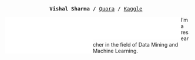 <p><pre align="center">
<strong>Vishal Sharma /</strong> <a href="https://www.quora.com/profile/Vishal-Sharma-154">Quora</a> / <a href="https://www.kaggle.com/vishal1310">Kaggle</a> </pre></p>

<a href="https://metrics.lecoq.io/about/vishalshar"><img src="metrics-base.svg" align="left" width="47.5%"></img></a>
<a href="https://metrics.lecoq.io/about/vishalshar"><img src="metrics-achievements.svg" align="left" width="47.5%"></img></a>

I’m a researcher in the field of Data Mining and Machine Learning.

